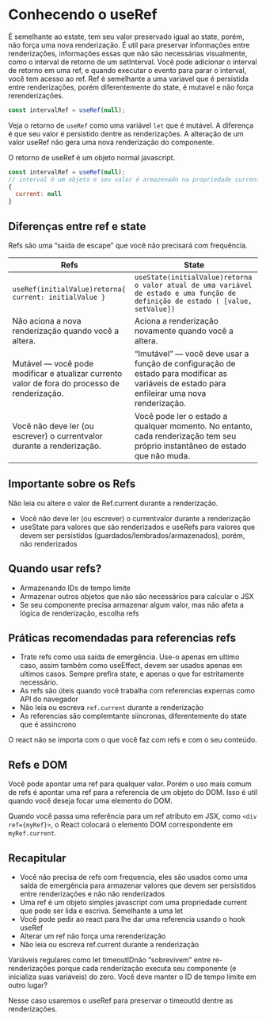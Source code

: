 # Conhecendo o useRef

É semelhante ao estate, tem seu valor preservado igual ao state,
porém, não força uma nova renderização. É util para preservar informações
entre renderizações, informações essas que não são necessárias visualmente,
como o interval de retorno de um setInterval. Você pode adicionar o interval
de retorno em uma ref, e quando executar o evento para parar o interval, você
tem acesso ao ref. Ref é semelhante a uma variavel que é persistida entre
renderizações, porém diferentemente do state, é mutavel e não força rerenderizações.

```js
const intervalRef = useRef(null);
```

Veja o retorno de `useRef` como uma variável `let` que é mutável. A diferença é que
seu valor é persistido dentre as renderizações. A alteração de um valor
useRef não gera uma nova renderização do componente.

O retorno de useRef é um objeto normal javascript.

```js
const intervalRef = useRef(null);
// interval é um objeto e seu valor é armazenado na propriedade current
{
  current: null
}
```

## Diferenças entre ref e state

Refs são uma “saída de escape” que você não precisará com frequência.

| Refs | State |
| --- | --- |
| `useRef(initialValue)retorna{ current: initialValue }` | `useState(initialValue)retorna o valor atual de uma variável de estado e uma função de definição de estado ( [value, setValue])` |
| Não aciona a nova renderização quando você a altera. | Aciona a renderização novamente quando você a altera. |
| Mutável — você pode modificar e atualizar currento valor de fora do processo de renderização. | “Imutável” — você deve usar a função de configuração de estado para modificar as variáveis ​​de estado para enfileirar uma nova renderização. |
| Você não deve ler (ou escrever) o currentvalor durante a renderização. | Você pode ler o estado a qualquer momento. No entanto, cada renderização tem seu próprio instantâneo de estado que não muda. |

## Importante sobre os Refs

Não leia ou altere o valor de Ref.current durante a renderização.

- Você não deve ler (ou escrever) o currentvalor durante a renderização
- useState para valores que são renderizados e useRefs para valores que devem ser
persistidos (guardados/lembrados/armazenados), porém, não renderizados

## Quando usar refs?

- Armazenando IDs de tempo limite
- Armazenar outros objetos que não são necessários para calcular o JSX
- Se seu componente precisa armazenar algum valor, mas não afeta a lógica de renderização, escolha refs

## Práticas recomendadas para referencias refs

- Trate refs como usa saída de emergência. Use-o apenas em ultimo caso, assim também como
useEffect, devem ser usados apenas em ultimos casos. Sempre prefira state, e apenas o que
for estritamente necessário.
- As refs são úteis quando você trabalha com referencias expernas como API do navegador
- Não leia ou escreva `ref.current` durante a renderização
- As referencias são complemtante siíncronas, diferentemente do state que é assincrono

O react não se importa com o que você faz com refs e com o seu conteúdo.

## Refs e DOM

Você pode apontar uma ref para qualquer valor.
Porém o uso mais comum de refs é apontar uma ref para a referencia de um objeto do DOM.
Isso é util quando você deseja focar uma elemento do DOM.

Quando você passa uma referência para um ref atributo em JSX, como `<div ref={myRef}>`, 
o React colocará o elemento DOM correspondente em `myRef.current`.

## Recapitular

- Você não precisa de refs com frequencia, eles são usados como uma saída de emergência para
armazenar valores que devem ser persistidos entre renderizações e não não renderizados
- Uma ref é um objeto simples javascript com uma propriedade current que pode ser
lida e escriva. Semelhante a uma let
- Você pode pedir ao react para lhe dar uma referencia usando o hook useRef
- Alterar um ref não força uma rerenderização
- Não leia ou escreva ref.current durante a renderização

Variáveis ​​regulares como let timeoutIDnão “sobrevivem” entre re-renderizações porque cada 
renderização executa seu componente (e inicializa suas variáveis) do zero. 
Você deve manter o ID de tempo limite em outro lugar?

Nesse caso usaremos o useRef para preservar o timeoutId dentre as renderizações.

